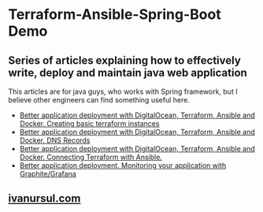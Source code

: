 # Terraform-Ansible-Spring-Boot Demo
## Series of articles explaining how to effectively write, deploy and maintain java web application

This articles are for java guys, who works with Spring framework, but I believe other engineers can find something useful here.

* [Better application deployment with DigitalOcean, Terraform, Ansible and Docker. Creating basic terraform instances](https://ivanursul.com/better-application-deployment-with-terraform-ansible-and-docker-part-1/)
* [Better application deployment with DigitalOcean, Terraform, Ansible and Docker. DNS Records](https://ivanursul.com/better-application-deployment-with-digitalocean-terraform-ansible-and-docker-dns-records/)
* [Better application deployment with DigitalOcean, Terraform, Ansible and Docker. Connecting Terraform with Ansible.](https://ivanursul.com/better-application-deployment-with-digitalocean-terraform-ansible-and-docker-connecting-terraform-with-ansible/)
* [Better application deployment. Monitoring your application with Graphite/Grafana](https://ivanursul.com/better-application-deployment-monitoring-your-application-with-graphite-grafana)

## [ivanursul.com](https://ivanursul.com/)
